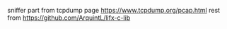 sniffer part from tcpdump page https://www.tcpdump.org/pcap.html
rest from https://github.com/ArquintL/lifx-c-lib
